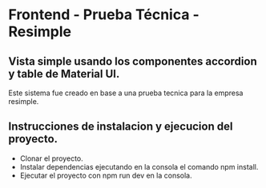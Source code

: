 # Frontend - Prueba Técnica - Resimple

## Vista simple usando los componentes accordion y table de Material UI.

Este sistema fue creado en base a una prueba tecnica para la empresa resimple.

## Instrucciones de instalacion y ejecucion del proyecto.

- Clonar el proyecto.
- Instalar dependencias ejecutando en la consola el comando npm install.
- Ejecutar el proyecto con npm run dev en la consola.

